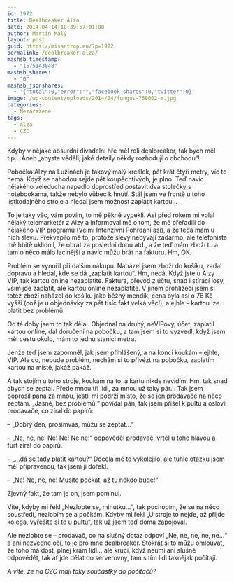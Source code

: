 ```yaml
---
id: 1972
title: Dealbreaker Alza
date: 2014-04-14T18:39:57+01:00
author: Martin Malý
layout: post
guid: https://misantrop.eu/?p=1972
permalink: /dealbreaker-alza/
mashsb_timestamp:
  - "1575143848"
mashsb_shares:
  - "0"
mashsb_jsonshares:
  - '{"total":0,"error":"","facebook_shares":0,"twitter":0}'
image: /wp-content/uploads/2014/04/fungus-769002-m.jpg
categories:
  - Nezařazené
tags:
  - Alza
  - CZC
---
```

Kdyby v nějaké absurdní divadelní hře měl roli dealbreaker, tak bych měl tip&#8230; Aneb &#8222;abyste věděli, jaké detaily někdy rozhodují o obchodu&#8220;!

<!--more-->

Pobočka Alzy na Lužinách je takový malý krcálek, pět krát čtyři metry, víc to nemá. Když se náhodou sejde pět koupěchtivých, je plno. Teď navíc nějakého veleducha napadlo doprostřed postavit dva stolečky s notebookama, takže nebylo vůbec k hnutí. Stál jsem ve frontě u toho lístkodajného stroje a hledal jsem možnost zaplatit kartou&#8230;

To je taky věc, vám povím, to mě pěkně vypekli. Asi před rokem mi volal nějaký telemarketér z Alzy a informoval mě o tom, že mě přeřadili do nějakého VIP programu (Velmi Intenzivní Pohrdání asi), a že teda mám u nich slevu. Překvapilo mě to, protože slevy nebývají zadarmo, ale telefonista mě hbitě uklidnil, že obrat za poslední dobu atd., a že teď mám zboží tu a tam o něco málo lacinější a navíc můžu brát na fakturu. Hm, OK.

Problém se vynořil při dalším nákupu. Naházel jsem zboží do košíku, zadal dopravu a hledal, kde se dá &#8222;zaplatit kartou&#8220;. Hm, nedá. Když jste u Alzy VIP, tak kartou online nezaplatíte. Faktura, převod z účtu, snad i stírací losy, vším jde zaplatit, ale kartou online nezaplatíte. V jiném prohlížeči jsem si totéž zboží naházel do košíku jako běžný mendík, cena byla asi o 76 Kč vyšší (což je u objednávky za pět tisíc fakt velká věc!), a ejhle &#8211; kartou lze platit bez problémů.

Od té doby jsem to tak dělal. Objednal na druhý, neVIPový, účet, zaplatil kartou online, dal doručení na pobočku, a tam jsem si to vyzvedl, když jsem měl cestu okolo, mám to jednu stanici metra.

Jenže teď jsem zapomněl, jak jsem přihlášený, a na konci koukám &#8211; ejhle, VIP. Ale co, nebude problém, nechám si to přivézt na pobočku, zaplatím kartou na místě, jakáž pakáž.

A tak stojím u toho stroje, koukám na to, a kartu nikde nevidím. Hm, tak snad abych se zeptal. Přede mnou tři lidi, za mnou už taky pár&#8230; Tak jsem poprosil pána za mnou, jestli mi podrží místo, že se jen prodavače na něco zeptám. &#8222;Jasně, bez problémů,&#8220; povídal pán, tak jsem přišel k pultu a oslovil prodavače, co zíral do papírů:

&#8211; &#8222;Dobrý den, prosímvás, můžu se zeptat&#8230;&#8220;

&#8211; &#8222;Ne, ne, ne! Ne! Ne! Ne ne!&#8220; odpověděl prodavač, vrtěl u toho hlavou a furt zíral do papírů.

&#8211; &#8222;&#8230;dá se tady platit kartou?&#8220; Docela mě to vykolejilo, ale tuhle otázku jsem měl připravenou, tak jsem ji dořekl.

&#8211; &#8222;Ne! Ne, ne, ne! Musíte počkat, až tu někdo bude!&#8220;

Zjevný fakt, že tam je on, jsem pominul.

Víte, kdyby mi řekl &#8222;Nezlobte se, minutku&#8230;&#8220;, tak pochopím, že se na něco soustředí, nezlobím se a počkám. Kdyby mi řekl &#8222;U stroje to nejde, až přijde kolega, vyřešíte si to u pultu&#8220;, tak už jsem teď doma zapojoval.

Ale nezlobte se &#8211; prodavač, co na slušný dotaz odpoví &#8222;Ne, ne, ne, ne, ne&#8230;&#8220; a ani nezvedne oči, to je pro mne dealbreaker. Stokrát si to můžu omlouvat, že toho má dost, plnej krám lidí&#8230; ale kruci, když neumí ani slušně odpovědět, tak ať jde dělat do serverovny, tam s tím lidi taknějak počítají.

_A víte, že na CZC mají taky součástky do počítačů?_